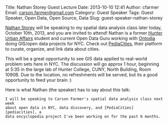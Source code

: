 Title: Nathan Storey Guest Lecture
Date: 2013-10-10 12:41
Author: cfarmer
Email: carson.farmer@gmail.com
Category: Guest Speaker
Tags: Guest Speaker, Open Data, Open Source, Data
Slug: guest-speaker-nathan-storey

[Nathan Storey][nathan] will be speaking to my spatial data analysis class 
later today, October 10th, 2013, and you are invited to attend! Nathan is a 
former [Hunter Urban Affairs][uap] student and current Open Data Guru working 
with [Ontodia][ontodia] doing GIS/open data projects for NYC. Check out 
[PediaCities][pediacities], their platform to curate, organize, and link data 
about cities.

This will be a great opportunity to see GIS data applied to real-world problem 
sets here in NYC. The discussion will go approx 1 hour, beginning at 5:35 in 
the large lab of Hunter College, CUNY, North Building, Room 1090B.  Due to the 
location, no refreshments will be served, but its a good opportunity to feed 
your brain :)

Here is what Nathan (the speaker) has to say about this talk:

    I will be speaking to Carson Farmer's spatial data analysis class next week 
    about open data in NYC, data discovery, and [PediaCities][pediacities], a 
    data encyclopedia project I've been working on for the past 6 months. 


[pediacities]: http://nyc.pediacities.com/
[nathan]: https://twitter.com/npstorey
[uap]: http://www.hunteruap.org/
[ontodia]: http://www.ontodia.com/

<!--more-->

